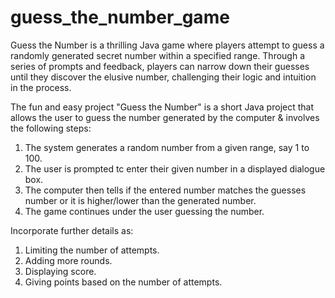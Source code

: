 # guess_the_number_game

Guess the Number is a thrilling Java game where players attempt to guess a randomly generated secret number within a specified range.
Through a series of prompts and feedback, players can narrow down their guesses until they discover the elusive number, challenging their
logic and intuition in the process.

The fun and easy project "Guess the Number" is a short Java project that allows the user to
guess the number generated by the computer & involves the following steps:
1. The system generates a random number from a given range, say 1 to 100.
2. The user is prompted tc enter their given number in a displayed dialogue box.
3. The computer then tells if the entered number matches the guesses number or it is higher/lower than the generated number.
4. The game continues under the user guessing the number.
   
Incorporate further details as:
1. Limiting the number of attempts.
2. Adding more rounds.
3. Displaying score.
4. Giving points based on the number of attempts.
